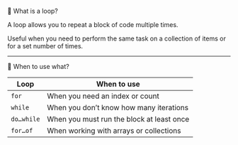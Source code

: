 📖 What is a loop?

A loop allows you to repeat a block of code multiple times.

Useful when you need to perform the same task on a collection of items or for a set number of times.

--------------------------------------------------------------------------------------------------------

📄 When to use what?

| Loop       | When to use                               |
| ---------- | ----------------------------------------- |
| `for`      | When you need an index or count           |
| `while`    | When you don’t know how many iterations   |
| `do…while` | When you must run the block at least once |
| `for…of`   | When working with arrays or collections   |
